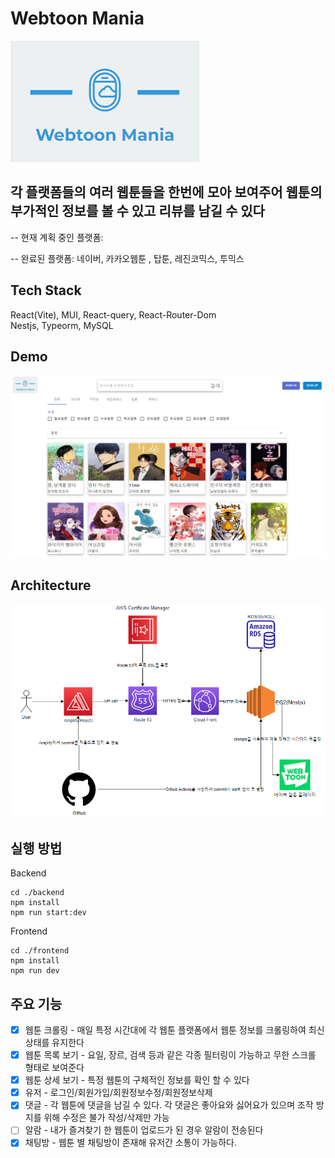 # Webtoon Mania

<img src="./img/logo.jpg">

## 각 플랫폼들의 여러 웹툰들을 한번에 모아 보여주어 웹툰의 부가적인 정보를 볼 수 있고 리뷰를 남길 수 있다

-- 현재 계획 중인 플랫폼:

-- 완료된 플랫폼: 네이버, 카카오웹툰 , 탑툰, 레진코믹스, 투믹스

## Tech Stack

React(Vite), MUI, React-query, React-Router-Dom <br/>
Nestjs, Typeorm, MySQL

## Demo

<img src="./img/Demo.jpg">

## Architecture

<img src="./img/architecture.jpg">

## 실행 방법

Backend

```
cd ./backend
npm install
npm run start:dev
```

Frontend

```
cd ./frontend
npm install
npm run dev
```

## 주요 기능

- [x] 웹툰 크롤링 - 매일 특정 시간대에 각 웹툰 플랫폼에서 웹툰 정보를 크롤링하여 최신 상태를 유지한다
- [x] 웹툰 목록 보기 - 요일, 장르, 검색 등과 같은 각종 필터링이 가능하고 무한 스크롤 형태로 보여준다
- [x] 웹툰 상세 보기 - 특정 웹툰의 구체적인 정보를 확인 할 수 있다
- [x] 유저 - 로그인/회원가입/회원정보수정/회원정보삭제
- [x] 댓글 - 각 웹툰에 댓글을 남길 수 있다. 각 댓글은 좋아요와 싫어요가 있으며 조작 방지를 위해 수정은 불가 작성/삭제만 가능
- [ ] 알람 - 내가 즐겨찾기 한 웹툰이 업로드가 된 경우 알람이 전송된다
- [x] 채팅방 - 웹툰 별 채팅방이 존재해 유저간 소통이 가능하다.

